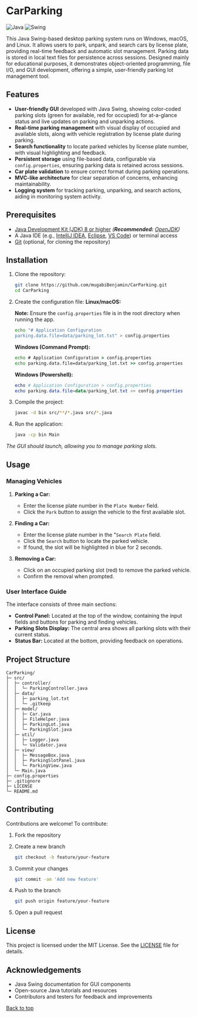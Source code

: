 # CarParking

![Java](https://img.shields.io/badge/Java-17-blue)
![Swing](https://img.shields.io/badge/GUI-Swing-orange)

This Java Swing-based desktop parking system runs on Windows, macOS, and Linux. It allows users to park, unpark, and search cars by license plate, providing real-time feedback and automatic slot management. Parking data is stored in local text files for persistence across sessions. Designed mainly for educational purposes, it demonstrates object-oriented programming, file I/O, and GUI development, offering a simple, user-friendly parking lot management tool.

## Features

- **User-friendly GUI** developed with Java Swing, showing color-coded parking slots (green for available, red for occupied) for at-a-glance status and live updates on parking and unparking actions.
- **Real-time parking management** with visual display of occupied and available slots, along with vehicle registration by license plate during parking.
- **Search functionality** to locate parked vehicles by license plate number, with visual highlighting and feedback.
- **Persistent storage** using file-based data, configurable via `config.properties`, ensuring parking data is retained across sessions.
- **Car plate validation** to ensure correct format during parking operations.
- **MVC-like architecture** for clear separation of concerns, enhancing maintainability.
- **Logging system** for tracking parking, unparking, and search actions, aiding in monitoring system activity.

## Prerequisites

- [Java Development Kit (JDK) 8 or higher](https://www.oracle.com/java/technologies/javase-jdk11-downloads.html) _(**Recommended:** [OpenJDK](https://adoptium.net/))_
- A Java IDE (e.g., [IntelliJ IDEA](https://www.jetbrains.com/idea/download/), [Eclipse](https://www.eclipse.org/downloads/), [VS Code](https://code.visualstudio.com/Download)) or terminal access
- [Git](https://git-scm.com/downloads) (optional, for cloning the repository)

## Installation

1. Clone the repository:

   ```bash
   git clone https://github.com/mugabiBenjamin/CarParking.git
   cd CarParking
   ```

2. Create the configuration file: **Linux/macOS:**

   **Note:** Ensure the `config.properties` file is in the root directory when running the app.

   ```bash
   echo "# Application Configuration
   parking.data.file=data/parking_lot.txt" > config.properties
   ```

   **Windows (Command Prompt):**

   ```cmd
   echo # Application Configuration > config.properties
   echo parking.data.file=data/parking_lot.txt >> config.properties
   ```

   **Windows (Powershell):**

   ```powershell
   echo # Application Configuration > config.properties
   echo parking.data.file=data/parking_lot.txt >> config.properties
   ```

3. Compile the project:

   ```bash
   javac -d bin src/**/*.java src/*.java
   ```

4. Run the application:

   ```bash
   java -cp bin Main
   ```

_The GUI should launch, allowing you to manage parking slots._

## Usage

### Managing Vehicles

1. **Parking a Car:**

   - Enter the license plate number in the `Plate Number` field.
   - Click the `Park` button to assign the vehicle to the first available slot.

2. **Finding a Car:**

   - Enter the license plate number in the "`Search Plate` field.
   - Click the `Search` button to locate the parked vehicle.
   - If found, the slot will be highlighted in blue for 2 seconds.

3. **Removing a Car:**

   - Click on an occupied parking slot (red) to remove the parked vehicle.
   - Confirm the removal when prompted.

### User Interface Guide

The interface consists of three main sections:

- **Control Panel:** Located at the top of the window, containing the input fields and buttons for parking and finding vehicles.
- **Parking Slots Display:** The central area shows all parking slots with their current status.
- **Status Bar:** Located at the bottom, providing feedback on operations.

## Project Structure

```plaintext
CarParking/
├─ src/
│  ├─ controller/
│  │  └─ ParkingController.java
│  ├─ data/
│  │  ├─ parking_lot.txt
│  │  └─ .gitkeep
│  ├─ model/
│  │  ├─ Car.java
│  │  ├─ FileHelper.java
│  │  ├─ ParkingLot.java
│  │  └─ ParkingSlot.java
│  ├─ util/
│  │  ├─ Logger.java
│  │  └─ Validator.java
│  ├─ view/
│  │  ├─ MessageBox.java
│  │  ├─ ParkingSlotPanel.java
│  │  └─ ParkingView.java
│  └─ Main.java
├─ config.properties
├─ .gitignore
├─ LICENSE
└─ README.md
```

## Contributing

Contributions are welcome! To contribute:

1. Fork the repository

2. Create a new branch

   ```bash
   git checkout -b feature/your-feature
   ```

3. Commit your changes

   ```bash
   git commit -am 'Add new feature'
   ```

4. Push to the branch

   ```bash
   git push origin feature/your-feature
   ```

5. Open a pull request

## License

This project is licensed under the MIT License. See the [LICENSE](LICENSE) file for details.

## Acknowledgements

- Java Swing documentation for GUI components
- Open-source Java tutorials and resources
- Contributors and testers for feedback and improvements

[Back to top](#carparking)
